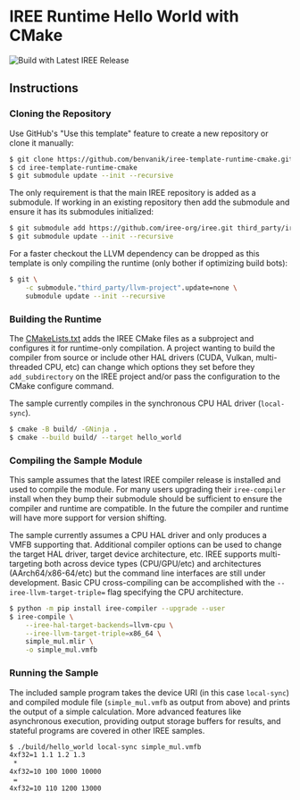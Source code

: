 # IREE Runtime Hello World with CMake

![Build with Latest IREE Release](https://github.com/benvanik/iree-template-runtime-cmake/workflows/IREE%20Runtime%20Template/badge.svg)

## Instructions

### Cloning the Repository

Use GitHub's "Use this template" feature to create a new repository or clone it
manually:

```sh
$ git clone https://github.com/benvanik/iree-template-runtime-cmake.git
$ cd iree-template-runtime-cmake
$ git submodule update --init --recursive
```

The only requirement is that the main IREE repository is added as a submodule.
If working in an existing repository then add the submodule and ensure it has
its submodules initialized:

```sh
$ git submodule add https://github.com/iree-org/iree.git third_party/iree/
$ git submodule update --init --recursive
```

For a faster checkout the LLVM dependency can be dropped as this template is
only compiling the runtime (only bother if optimizing build bots):

```sh
$ git \
    -c submodule."third_party/llvm-project".update=none \
    submodule update --init --recursive
```

### Building the Runtime

The [CMakeLists.txt](./CMakeLists.txt) adds the IREE CMake files as a subproject
and configures it for runtime-only compilation. A project wanting to build the
compiler from source or include other HAL drivers (CUDA, Vulkan, multi-threaded
CPU, etc) can change which options they set before they `add_subdirectory` on
the IREE project and/or pass the configuration to the CMake configure command.

The sample currently compiles in the synchronous CPU HAL driver (`local-sync`).

```sh
$ cmake -B build/ -GNinja .
$ cmake --build build/ --target hello_world
```

### Compiling the Sample Module

This sample assumes that the latest IREE compiler release is installed and used
to compile the module. For many users upgrading their `iree-compiler` install
when they bump their submodule should be sufficient to ensure the compiler and
runtime are compatible. In the future the compiler and runtime will have more
support for version shifting.

The sample currently assumes a CPU HAL driver and only produces a VMFB
supporting that. Additional compiler options can be used to change the target
HAL driver, target device architecture, etc. IREE supports multi-targeting both
across device types (CPU/GPU/etc) and architectures (AArch64/x86-64/etc) but the
command line interfaces are still under development. Basic CPU cross-compiling
can be accomplished with the `--iree-llvm-target-triple=` flag specifying the
CPU architecture.

```sh
$ python -m pip install iree-compiler --upgrade --user
$ iree-compile \
    --iree-hal-target-backends=llvm-cpu \
    --iree-llvm-target-triple=x86_64 \
    simple_mul.mlir \
    -o simple_mul.vmfb
```

### Running the Sample

The included sample program takes the device URI (in this case `local-sync`) and
compiled module file (`simple_mul.vmfb` as output from above) and prints the
output of a simple calculation. More advanced features like asynchronous
execution, providing output storage buffers for results, and stateful programs
are covered in other IREE samples.

```sh
$ ./build/hello_world local-sync simple_mul.vmfb
4xf32=1 1.1 1.2 1.3
 *
4xf32=10 100 1000 10000
 =
4xf32=10 110 1200 13000
```
